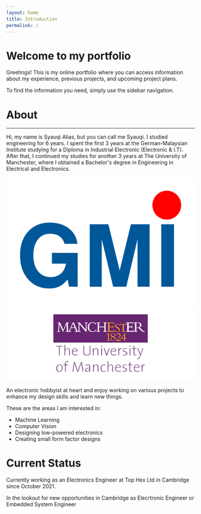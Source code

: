 ```yaml
---
layout: home
title: Introduction
permalink: /
---
```


# Welcome to my portfolio
Greetings! This is my online portfolio where you can access information about my experience, previous projects, and upcoming project plans.

To find the information you need, simply use the sidebar navigation.

# About
-------
Hi, my name is Syauqi Alias, but you can call me Syauqi. I studied engineering for 6 years. I spent the first 3 years at the German-Malaysian Institute studying for a Diploma in Industrial Electronic (Electronic & I.T). After that, I continued my studies for another 3 years at The University of Manchester, where I obtained a Bachelor's degree in Engineering in Electrical and Electronics.

![German-Malaysian Institute logo](assets/logo-gmi-header.png "German-Malaysian Institute")
![The University of Manchester logo](assets/uni_logo_manchester_1280_510.jpg "The University of Manchester")

An electronic hobbyist at heart and enjoy working on various projects to enhance my design skills and learn new things.

These are the areas I am interested in:
- Machine Learning
- Computer Vision
- Designing low-powered electronics
- Creating small form factor designs

# Current Status
Currently working as an Electronics Engineer at Top Hex Ltd in Cambridge since October 2021.

In the lookout for new opportunities in Cambridge as Elecrtronic Engineer or Embedded System Engineer
